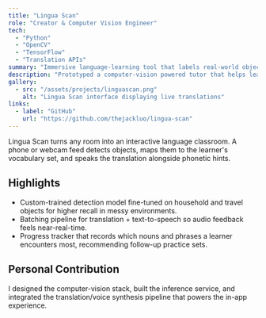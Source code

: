 ```yaml
---
title: "Lingua Scan"
role: "Creator & Computer Vision Engineer"
tech:
  - "Python"
  - "OpenCV"
  - "TensorFlow"
  - "Translation APIs"
summary: "Immersive language-learning tool that labels real-world objects through a camera feed and narrates contextual translations."
description: "Prototyped a computer-vision powered tutor that helps learners associate vocabulary with their environment through live object detection and bilingual narration."
gallery:
  - src: "/assets/projects/linguascan.png"
    alt: "Lingua Scan interface displaying live translations"
links:
  - label: "GitHub"
    url: "https://github.com/thejackluo/lingua-scan"
---
```

Lingua Scan turns any room into an interactive language classroom. A phone or webcam feed detects objects, maps them to the learner's vocabulary set, and speaks the translation alongside phonetic hints.

## Highlights
- Custom-trained detection model fine-tuned on household and travel objects for higher recall in messy environments.
- Batching pipeline for translation + text-to-speech so audio feedback feels near-real-time.
- Progress tracker that records which nouns and phrases a learner encounters most, recommending follow-up practice sets.

## Personal Contribution
I designed the computer-vision stack, built the inference service, and integrated the translation/voice synthesis pipeline that powers the in-app experience.
